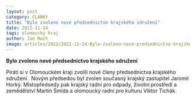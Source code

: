 ```yaml
---
layout: post
category: CLANKY
title: "Bylo zvoleno nové předsednictvo krajského sdružení"
date: 2022-11-24
tags: olomoucký kraj
author: Jan Mach
image: articles/2022/2022-11-24-Bylo-zvoleno-nove-predsednictvo-krajskeho-sdruzeni.jpg  #751x422 pixelu
---
```

**Bylo zvoleno nové předsednictvo krajského sdružení**

Piráti si v Olomouckém kraji zvolili nové členy předsednictva krajského sdružení. 
Novým předsedou byl zvolen současný krajský zastupitel Jaromír Horký.
Místopředsedy pak krajský radní pro odpady, životní prostředí a zemědělství Martin Šmída a olomoucký radní pro kulturu
Viktor Tichák.

